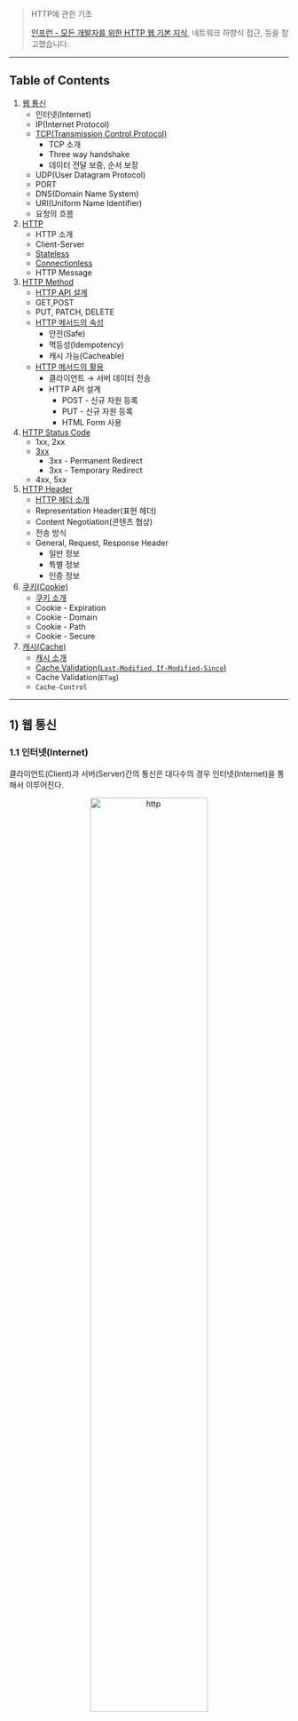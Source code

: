 > HTTP에 관한 기초
>
> [인프런 - 모든 개발자를 위한 HTTP 웹 기본 지식](https://www.inflearn.com/course/http-%EC%9B%B9-%EB%84%A4%ED%8A%B8%EC%9B%8C%ED%81%AC/dashboard), 네트워크 하향식 접근, 등을 참고했습니다.

---

## Table of Contents

1. [웹 통신](https://github.com/seungki1011/Data-Engineering/tree/main/network%20and%20http/(002)HTTP%20-%201#1-%EC%9B%B9-%ED%86%B5%EC%8B%A0)
   * 인터넷(Internet)
   * IP(Internet Protocol)
   * [TCP(Transmission Control Protocol)](https://github.com/seungki1011/Data-Engineering/tree/main/network%20and%20http/(002)HTTP%20-%201#13-tcptransmission-control-protocol)
     * TCP 소개
     * Three way handshake
     * 데이터 전달 보증, 순서 보장
   * UDP(User Datagram Protocol)
   * PORT
   * DNS(Domain Name System)
   * URI(Uniform Name Identifier)
   * 요청의 흐름
2. [HTTP](https://github.com/seungki1011/Data-Engineering/tree/main/network%20and%20http/(002)HTTP%20-%201#2-http)
   * HTTP 소개
   * Client-Server
   * [Stateless](https://github.com/seungki1011/Data-Engineering/tree/main/network%20and%20http/(002)HTTP%20-%201#23-stateless)
   * [Connectionless](https://github.com/seungki1011/Data-Engineering/tree/main/network%20and%20http/(002)HTTP%20-%201#24-connectionless)
   * HTTP Message
3. [HTTP Method](https://github.com/seungki1011/Data-Engineering/tree/main/network%20and%20http/(002)HTTP%20-%201#3-http-method)
   * [HTTP API 설계](https://github.com/seungki1011/Data-Engineering/tree/main/network%20and%20http/(002)HTTP%20-%201#31-http-api-%EC%84%A4%EA%B3%84-%EC%86%8C%EA%B0%9C)
   * GET,POST
   * PUT, PATCH, DELETE
   * [HTTP 메서드의 속성](https://github.com/seungki1011/Data-Engineering/tree/main/network%20and%20http/(002)HTTP%20-%201#34-http-%EB%A9%94%EC%84%9C%EB%93%9C%EC%9D%98-%EC%86%8D%EC%84%B1)
     * 안전(Safe)
     * 멱등성(Idempotency)
     * 캐시 가능(Cacheable)
   * [HTTP 메서드의 활용](https://github.com/seungki1011/Data-Engineering/tree/main/network%20and%20http/(002)HTTP%20-%201#35-http-%EB%A9%94%EC%84%9C%EB%93%9C%EC%9D%98-%ED%99%9C%EC%9A%A9)
     * 클라이언트 → 서버 데이터 전송
     * HTTP API 설계
       * POST - 신규 자원 등록
       * PUT - 신규 자원 등록
       * HTML Form 사용
4. [HTTP Status Code](https://github.com/seungki1011/Data-Engineering/tree/main/network%20and%20http/(002)HTTP%20-%201#4-http-status-code)
   * 1xx, 2xx
   * [3xx](https://github.com/seungki1011/Data-Engineering/tree/main/network%20and%20http/(002)HTTP%20-%201#42-3xxredirection)
     * 3xx - Permanent Redirect
     * 3xx - Temporary Redirect
   * 4xx, 5xx
5. [HTTP Header](https://github.com/seungki1011/Data-Engineering/tree/main/network%20and%20http/(002)HTTP%20-%201#5-http-header)
   * [HTTP 헤더 소개](https://github.com/seungki1011/Data-Engineering/tree/main/network%20and%20http/(002)HTTP%20-%201#51-http-%ED%97%A4%EB%8D%94-%EC%86%8C%EA%B0%9C)
   * Representation Header(표현 헤더)
   * Content Negotiation(콘텐츠 협상)
   * 전송 방식
   * General, Request, Response Header
     * 일반 정보
     * 특별 정보
     * 인증 정보
6. [쿠키(Cookie)](https://github.com/seungki1011/Data-Engineering/tree/main/network%20and%20http/(002)HTTP%20-%201#6-cookie-header)
   * [쿠키 소개](https://github.com/seungki1011/Data-Engineering/tree/main/network%20and%20http/(002)HTTP%20-%201#61-%EC%BF%A0%ED%82%A4-%EC%86%8C%EA%B0%9C)
   * Cookie - Expiration
   * Cookie - Domain
   * Cookie - Path
   * Cookie - Secure
7. [캐시(Cache)](https://github.com/seungki1011/Data-Engineering/tree/main/network%20and%20http/(002)HTTP%20-%201#7-cache-header)
   * [캐시 소개](https://github.com/seungki1011/Data-Engineering/tree/main/network%20and%20http/(002)HTTP%20-%201#71-%EC%BA%90%EC%8B%9C-%EC%86%8C%EA%B0%9C)
   * [Cache Validation(`Last-Modified`, `If-Modified-Since`)](https://github.com/seungki1011/Data-Engineering/tree/main/network%20and%20http/(002)HTTP%20-%201#72-cache-validationlast-modified-if-modified-since)
   * Cache Validation(`ETag`)
   * `Cache-Control`



---

## 1) 웹 통신

### 1.1 인터넷(Internet)

클라이언트(Client)과 서버(Server)간의 통신은 대다수의 경우 인터넷(Internet)을 통해서 이루어진다.



<p align="center">   <img src="img/internet1.png" alt="http" style="width: 65%;"> </p>

<p align='center'>네트워크 하향식 접근 - 인터넷</p>

<br>

위의 그림에서 볼 수 있듯이 인터넷은 전세계 수십억의 컴퓨터를 연결해주는 네트워크이다. 그러면 인터넷에서 컴퓨터(노드, 호스트) 끼리의 통신은 어떻게 이루어질까? 출발 노드에 종착 노드까지 어떤 송수신 제어와 원리에 의해 데이터의 전송이 이루어질 것이다. HTTP에 대해 알아보기 전에 기본적으로 인터넷에서의 통신이 이루어지는 프로토콜에 대해서 알아보자.

<br>

---

### 1.2 IP(Internet Protocol)

클라이언에 IP 주소를 ```100.100.100.1``` 그리고 서버에는 ```200.200.200.2```를 부여했다고 가정하자.

<p align="center">   <img src="img/ip1.png" alt="http" style="width: 90%;"> </p>

IP의 역할은 다음과 같다.

* 지정한 IP 주소(IP Address)에 데이터 전달
* 데이터를 전달할 때 패킷(packet)이라는 단위로 전달

<br>

그러면 이 IP 패킷은 어떻게 생긴 것일까?

<p align="center">   <img src="img/packet1.png" alt="http" style="width: 90%;"> </p>

<p align='center'>IP Packet</p>

* 패킷에는 전송 데이터 외에도 출발지 IP, 목적지 IP, 등의 정보를 포함한다
* IP 주소를 바탕으로 노드끼리 패킷을 전달해서 목적 IP에 도착하도록 한다

<br>

<p align="center">   <img src="img/packetsend.png" alt="http" style="width: 90%;"> </p>

* 데이터인 ```Hello, world!```를 서버가 받으면, 성공적으로 받았다는 응답을 다시 보낸다
* 패킷을 전송할 때 클라이언트 → 서버의 경로와 서버 → 클라이언트의 경로를 다를 수 있다

<br>

그림만으로 확인하면 문제가 없어보이지만, 이 IP 주소만을 가지고 컴퓨터 끼리 통신하는 방식에는 한계가 존재한다. 

다음은 IP 프로토콜이 가지는 한계다.

* 비연결성(Connectionless)
  * **패킷이 받을 대상이 없거나 서비스 불능 상태여도 패킷을 전송한다**
* 비신뢰성(Unreliable)
  * IP 프로토콜은 **최선형 전달(Best-Effort Delivery)을 사용**한다
  * **쉽게 말해서, 패킷이 중간에 사라지거나 패킷이 순서대로 전달되지 않을 수 있다**
* 포트(Port) 구분이 불가능하다
  * 같은 IP를 사용하는 서버에서 통신하는 애플리케이션 프로세스가 둘 이상이면 **포트로 구분해야 하지만, IP 프로토콜에서는 불가능하다**

<br>

이런 IP 프로토콜의 한계를 해결하기 위해서 TCP 프로토콜을 사용한다.

<br>

---

### 1.3 TCP(Transmission Control Protocol)

#### 1.3.1 TCP 소개

네트워크 계층을 설명할 때 많은 경우 OSI 7 계층을 설명한다. 그러나 OSI 7 계층의 경우 현실 세계에서 실제로 구현해서 사용한다기 보다는 개념적 모델(conceptual model)에 가깝다. 현실 세계의 인터넷의 경우 TCP/IP 4 계충으로 설명하는 것이 더 알맞은 경우가 많다(여기서 TCP/IP 4 계층도 개념적 모델이다). 관련 내용은 [네트워크 포스트]()에서 자세히 다룰 예정이다.

<br>

<p align="center">   <img src="img/networklayer.webp" alt="http" style="width: 90%;"> </p>

<p align='center'>네트워크 계층의 개념적 모델</p>

* Application Layer(애플리케이션 계층) : HTTP, FTP
* Transport Layer(전송 계층) : TCP, UDP
* Network Layer(인터넷 계층) : IP
* Network Access(Interface) Layer

<br>

다음 그림은 TCP/IP 프로토콜에서 패킷이 전송되는 대략적인 과정이다.

<p align="center">   <img src="img/protocollayer.png" alt="http" style="width: 90%;"> </p>

<p align='center'>TCP/IP Protocol</p>

* 이더넷 프레임은 [네트워크 포스트]()에서 다룰 예정이다
* 그냥 데이터가 어떤식으로 패킷이 담기고 전달되는지 인지하자

<br>

그러면 TCP/IP 패킷은 어떻게 생긴 것일까?

<p align="center">   <img src="img/tcpippacket.png" alt="http" style="width: 80%;"> </p>

<p align='center'>IP Packet + TCP Segment</p>

* TCP/IP 프로토콜에서는 TCP segment를 IP 패킷안에 추가한다
  * ~~데이터와 함께 TCP segment를 encapsulate한다고 표현하는 것 같다~~
* PORT와 관련된 정보. 전송 제어와 순서에 관한 정보, 검증 정보, 등이 들어가서 기존 IP 프로토콜의 한계를 해결한다

<br>

TCP(Transmission Control Protocol, 전송 제어 프로토콜)의 특징은 다음과 같다.

* 연결지향형(connection oriented) - 데이터를 보내기 전에 연결을 위해서 핸드셰이크(handshake)가 필요
  * 3 way handshake(connection establish)
  * 4 way handshake(connection terminate)
* 데이터 전달 보증
* 순서 보장
* TCP 연결은 단일 송신자와 단일 수진사 사이의 점대점(point-to-point) 연결

<br>

---

#### 1.3.2 Three way handshake

TCP Three-way handshake에 대해서 알아보자.

<p align="center">   <img src="img/threeway.png" alt="http" style="width: 90%;"> </p>

<p align='center'>TCP Three way Handshake</p>

1. 연결을 위해서 클라이언트에서 서버로 ```SYN```이라는 메세지를 보낸다
2. 서버가 ```SYN```을 받았으면, 요청 수락이라는 ```ACK``` 메세지와 함께 ```SYN```메세지를 다시 클라이언트로 보낸다
3. 마지막으로 클라이언트는 그러면 요청 수락인 ```ACK```를 서버로 보내고 연결이 성공적으로 이루어진다
   * 보통 이 과정에서 데이터도 함께 전송한다

* 여기서 알아야하는 것은 TCP 3 way handshake은 클라이언트와 서버간 논리적으로 연결되는 것이다. 

<br>

---

#### 1.3.3 데이터 전달 보증, 순서 보장

<br>

<p align="center">   <img src="img/datavalid1.png" alt="http" style="width: 100%;"> </p>

* 클라이언트가 데이터를 전송하면 서버는 데이터를 잘 받았다고 응답 해준다
* 데이터를 보내는 경우 패킷의 순서를 보장해준다
  * 서버에서 패킷의 순서가 잘못되었음을 인지하면 클라이언트는 패킷을 순서에 맞게 다시 보낸다

<br>

이런 것들이 가능한 이유는 TCP/IP 패킷에 전송 제어, 순서, 검증 정보, 등에 대한 정보가 포함되어 있기 때문이다! 이런 요소들이 TCP를 신뢰할 수 있는 프로토콜이라고 부를 수 있도록 해준다.

<br>

---

### 1.4 UDP(User Datagram Protocol)

UDP에 대해 알아보자.

UDP의 특징은 다음과 같다.

* 기능이 거의 없음
* 연결지향(connection oriented) X
* 데이터 전달 보증 X
* 순서 보장 X
* 단순하고 빠름
* IP에 PORT와 체크섬이 추가된 정도
* 애플리케이션 레벨에서 추가 작업을 해서 사용 가능
* 보통 TCP를 많이 사용하지만, 요즘 다시 HTTP3에서 사용되면서 각광 받는중 

<br>

---

### 1.5 PORT

포트에 대해서 알아보자.

클라이언트가 여러 서버들과 통신을 하는 상황이라고 가정해보자. 예를 들어, 같은 IP 내에서 게임, 화상통화, 웹 브라우징을 한다고 해보자.

<p align="center">   <img src="img/port1.png" alt="http" style="width: 90%;"> </p>

<p align='center'>PORT</p>



* 포트(PORT)를 이용해서 같은 IP내의 프로세스를 구분할 수 있다
* 패킷에 출발지 포트와 목적지 포트가 포함되어 있다
* 포트 넘버
  * 0 ~ 65535 : 할당 가능
  * 0 ~ 1023 (Well known PORT) : 잘 알려진 포트, 사용하지 않는 것이 좋다
    * FTP - 20, 21
    * TELNET - 23
    * HTTP - 80
    * HTTPS - 443


<br>

---

### 1.6 DNS(Domain Name System)

DNS에 대해 알아보자.

클라이언트와 서버가 통신을 할 때, 서버의 IP는 고정이 아니라 언제든지 바뀔수 있다. 또한 호스트 네임(도메인 명)을 사용하기 위해서 해당 호스트 네임에 매칭된 IP 주소가 필요하다. 여기서 호스트 네임(hostname)은 ```www.naver.com```, ```www.google.com``` 처럼 문자로 구성된 도메인 명을 말한다.

DNS는 쉽게 말해서 호스트 네임을 IP 주소로 변환해주는 디렉토리 서비스이다(이외에도 여러가지 일을 하지만 여기서 다루지 않겠다).

<p align="center">   <img src="img/dns1.png" alt="http" style="width: 90%;"> </p>

<p align='center'>DNS</p>

* DNS 서버에 도메인과 IP를 등록하면 그냥 호스트네임을 통해서 접속이 가능하다

<br>

---

### 1.7 URI(Uniform Resource Identifier)

URI, URL, URN에 대해 알아보자. 

<p align="center">   <img src="img/uri2.png" alt="http" style="width: 90%;"> </p>

<p align='center'>URI</p>

* URI(Uniform Resource Locater) : 통일된 방식으로 리소스를 구분하는데 필요한 정보
  * 리소스(resource) : URI로 식별할 수 있는 모든 것
* URL, URN은 URI에 포함된다
* URL(Locater) : 리소스가 있는 위치를 지정
* URN(Name) : 리소스에 이름을 부여
  * URN 이름만으로 실제 리소스를 찾는 방법은 보편화 되진 않았음

<br>

그러면 URL의 형식을 한번 살펴보자.

> ```scheme://[userinfo@]host[:port][/path][?query][#fragement]```

* 예시 : ```https://www.google.com:443/search?q=hello&hl=ko```

* protocol : ```https```
  * 프로토콜은 어떤 방식으로 자원에 접근할 것인가 하는 약속, 규칙
  * 예) http, https, ftp..
* userinfo
  * URL에 사용자 정보를 포함해서 인증
  * 거의 사용하지 않음
* hostname : ```www.google.com```
  * 도메인명 또는 IP 주소를 직접 사용가능
* port number : ```443```
  * 접속 포트
  * http는 80, https는 443으로 생략 가능
* path : ```/search```
  * 리소스가 위치한 경로, 계층적 구조
  * 예) ```/home/file1.png```, ```members/1004```
* query string : ```q=hello&hl=ko```
  * key=value 형태
  * 웹서버에 제공하는 파라미터
  * ?로 시작하고, &로 추가 가능
* fragment
  * html 내부 북마크 등에 사용한다
  * 예) 깃헙의 마크다운 목차
  * 서버에 전송하는 정보는 아님

<br>

---

### 1.8 웹에서의 요청의 흐름

웹 브라우저에서 요청을 보낼 때, 해당 요청의 흐름에 대해서 알아보자.

https://www.google.com/search?q=hello&hl=ko를 웹 브라우저에 입력해서 접속할때 일어나는 요청의 흐름을 살펴보자.

<p align="center">   <img src="img/request1.png" alt="http" style="width: 100%;"> </p>

1. HTTP 요청 메세지 생성
   * ```GET /search?q=hello&hl=ko HTTP/1.1```
   * ```Host: www.google.com```
   * 기타 내용
2. HTTP 요청 메세지를 소켓 라이브러리를 통해 전달하고 생성된 TCP/IP 패킷에 HTTP 메세지를 포함한다
3. 요청 패킷을 목적지(구글 서버)로 전달
4. 요청 패킷을 받고 해석 후, 서버(구글 서버)에서 응답 메세지를 생성하고 응답 패킷에 담는다
   * ```HTTP/1.1 200 OK```
   * ```Content-Type: text/html;charset=UTF-8```
   * ```Content-Length: 3423```
   * 기타 내용
   * 응답 내용 : HTML, 등..
5. 응답 패킷을 클라이언트 한테 전달
6. 클라이언트(웹브라우저)에서 받은 내용(이 경우에는 HTML)을 렌더링

<br>

<p align="center">   <img src="img/httpmessage1.png" alt="http" style="width: 90%;"> </p>

<p align='center'>HTTP 메세지 전송</p>

<br>

---

## 2) HTTP

### 2.1 HTTP 소개

HTTP(HyperText Transfer Protocol)에 대해 알아보자.

요즘 대부분의 통신은 HTTP를 통해서 이루어진다.

* HTML, text
* 이미지, 음성, 영상 파일
* **JSON, XML (API)**
* 거의 모든 형태의 데이터 전송 가능
* 서버간 데이터를 주고 받을 때도 많은 경우 HTTP 사용
* TCP를 직접 이용해서 연결하는 경우는 게임서버와 같은 특수한 경우

<br>

현재 대부분 HTTP/1.1을 사용한다

* HTTP/1.0 이하
* HTTP/1.1
  * 가장 많이 사용
  * 기반 프로토콜 : TCP
* HTTP/2
  * 성능 개선
  * 기반 프로토콜 : TCP
* HTTP/3
  * 성능 개선
  * 기반 프로토콜 : UDP

<br>

HTTP의 특징은 다음과 같다.

* 클라이언트-서버 구조
* Stateless protocol(무상태 프로토콜)
* 비연결성(connectionless)
* HTTP 메세지를 이용해서 통신
* 단순하고 확장 가능

<br>

---

### 2.2 Client - Server

HTTP는 기본적으로 클라이언트-서버 구조를 따른다.

* request response (요청-응답) 구조
* 클라이언트는 서버에 요청을 보내고 응답을 대기한다
* 서버는 받은 요청에 대한 결과를 만들어서 응답을 보낸다
* 비즈니스 로직은 오로지 서버만 다룬다

<br>

---

### 2.3 Stateless

HTTP는 무상태(stateless) 프로토콜을 지향한다. Stateless(무상태)와 Stateful(상태유지)에 대해서 알아보자.

Stateless라는 것은 다음과 같다.

* **서버가 클라이언트의 상태를 보존하지 않는다**
* 장점 : 서버의 확장성이 높다(scale-out)
* 단점 : 클라이언트가 추가 데이터를 전송해야 한다

<br>

Stateless와 Stateful에 대해 예시를 이용해서 알아보자.

고객이 마트에 가서 노트북을 구매하는 상황이라고 가정하자.

1. 
   * 고객 : 이 **품목 : 노트북** 얼마인가요?
   * 점원A : 100만원 입니다. (**품목: 노트북 상태유지**)
2. 
   * 고객 : **수량 : 2개**를 구매하겠습니다.
   * 점원A : 200만원 입니다. **수단 : 신용카드, 현금**중 어느 걸로 구매 하시겠어요?(**품목 : 노트북, 수량 : 2개 상태 유지**)
3. 
   * 고객 : **수단 : 신용카드**로 구매하겠습니다.
   * 점원A : 200만원 결제 완료되었습니다. (**품목 : 노트북, 수량 : 2개, 수단 : 신용카드 상태 유지**)

<br>

위의 예시에서 볼 수 있듯이 점원은 고객과의 대화에서 이전 대화의 문맥(context)을 알고 있다. 이것이 상태유자(stateful)이다.

다음은 무상태(stateless)에 대한 예시이다.

<br>

1. 
   * 고객 : 이 **품목 : 노트북** 얼마인가요?
   * 점원A : 100만원 입니다.
2. 
   * 고객 : **품목 : 노트북**을 **수량 : 2개** 구매하겠습니다.
   * 점원B : 200만원 입니다. **수단 : 신용카드, 현금**중 어느 걸로 구매 하시겠어요?
3. 
   * 고객 : **품목 : 노트북** **수량 : 2개**를 **수단 : 신용카드**로 구매하겠습니다.
   * 점원C : 200만원 결제 완료되었습니다.

<br>

무상태의 경우 이전 상황에 대한 문맥을 유지하지 않는다. 점원이 계속 바뀌는 상황이라고 볼 수 있다. 점원끼리 서로 내용을 공유하지 않는 이상 고객이 이전 점원과 했던 내용을 알수 없다. 그래서 고객은 새로운 점원을 만날때 마다 이전의 내용(context)를 전부 포함해서 구매를 진행하고 있다. 

<br>

그러면 상태유지에서 점원이 바뀌면 어떻게 될까? 점원은 당연히 이전의 대화 내용을 모르기 때문에 구매의 진행이 불가능 하다. 반면에 stateless에서는 고객이 점원이 바뀔때 마다 필요한 정보를 다 주기 때문에 구매의 진행이 가능하다.

<br>

정리하자면 다음과 같다.

* **Stateful(상태 유지)** : 중간에 다른 점원으로 바뀌면 안된다
  * 만약에 바뀐다면 해당 대화 내용(상태 정보, context)를 다음 점원에게 미리 알려줘야 한다
* **Stateless(무상태)** : 중간에 다른 점원으로 바뀌어도 OK
  * 이런 경우의 장점은 갑자기 고객이 증가해도 새로운 점원들을 대거 투입 가능하다
  * → 갑자기 클라이언트 요청이 증가해도 서버를 대거 투입 가능하다
  * 쉽게 말해서 무상태에서는 응답 서버를 쉽게 바꾸는 것이 가능하다 → 서버 증설이 쉽다

<br>

<p align="center">   <img src="img/stateless1.png" alt="http" style="width: 90%;"> </p>

<p align='center'>Stateless</p>

<br>

이렇게 좋아보이는 stateless도 한계가 존재한다.

* 무상태로 설계가 불가능한 경우도 존재한다
* 무상태(stateless)
  * 예) 로그인이 필요 없는 단순한 서비스 소개 화면
  * 무상태의 단점은 상태 유지에 비해서 데이터를 너무 많이 보내야하는 경우들이 발생한다
* 상태유지(stateful)
  * 예) 로그인
* 로그인한 사용자의 경우 로그인 했다는 상태를 서버에 유지

<br>

일반적으로 상태유지가 필요한 경우 브라우저 쿠기, 서버 세션, 등을 사용해서 상태 유지를 한다. 상태 유지는 최소한만 사용하는 것이 좋다.

<br>

---

### 2.4 Connectionless

비연결성(connectionless)에 대해서 알아보자.

만약 클라이언트와 서버가 연결을 계속 유지하는 모델이면 어떤 일이 일어날까? 클라이언트 1,2,3이 서버와 연결한 상황이라고 가정하자.

<p align="center">   <img src="img/connection1.png" alt="http" style="width: 90%;"> </p>

<p align='center'>연결 유지</p>

* 서버가 계속 연결을 유지하기 때문에 서버는 자원을 지속적으로 소모한다

<br>

그럼 클라이언트와 서버가 연결을 유지하지 않는 모델은 어떨까?

<p align="center">   <img src="img/connectionless3.png" alt="http" style="width: 87%;"> </p>

<p align='center'>Connectionless</p>

* HTTP는 기본이 연결을 유지하지 않는 모델이다
* 일반적으로 초 단위 이하의 빠른 속도로 응답
* 예) 1시간 동안 수천명이 서비스를 사용해도 실제 서버에서 동시에 처리하는 요청은 수십개 이하로 적다
  * 이유 : 사용자가 웹 브라우저에서 계속 연속해서 검색 버튼을 누리지는 않는다
* 서버 자원을 연결 유지에 비해서 효율적으로 사용할 수 있다

<br>

이런 비연결성(connectionless) 방식도 한계가 존재한다.

* TCP/IP 연결을 새로 맺어야 한다 (three way handshake에 대한 시간 추가)
* 웹 브라우저로 사이트를 요청하면 HTML 뿐만 아니라 Js, css, 추가 이미지 등 수 많은 자원이 함께 다운로드된다

<br>

이런 단점을 극복하기 위해서 지금은 HTTP **지속 연결(persistent connection)로 문제를 해결**하고 있다. 

이런 HTTP의 커넥션 관리에 대해서 조금 더 자세히 알아보자.

<br>

<p align="center">   <img src="img/persistent1.png" alt="http" style="width: 90%;"> </p>

<p align='center'>HTTP 커넥션 관리</p>

* 초기의 HTTP는 단기 커넥션(short-lived connection)을 이용했다 
  * 각각의 HTTP 요청이 직렬화(serialized)된 형태로 연결과 종료를 맺는다
    * 쉽게 말해서, 요청이 생길때 마다 TCP handshake를 이용해서 연결을 맺고 종료하는 것을 반복 했음
  * 이는 매우 비효율적이다
  * HTTP 1.0 에서 쓰던 방식
* **현재 HTTP는 지속 연결(persistent connection)을 이용한다**
  * 특정 시간 동안 연결을 유지해서 새로운 handshake를 할 필요 없이 요청과 응답이 진행된다
    * 특정 시간은 내부 메커니즘 마다 다름
  * HTTP 2,3 은 이를 더 효율적으로 개선 했음
    * HTTP pipelining, multiplexing 

<br>

---

### 2.5 HTTP Message

이전에도 봤던 HTTP 요청 메세지와 응답 메세지에 대해서 알아보자.

<p align="center">   <img src="img/msg1.png" alt="http" style="width: 100%;"> </p>

<p align='center'>요청과 응답 메세지의 구조</p>

* 요청 메세지도 body 본문을 가질 수 있음

<br>

HTTP 메세지의 공식 스펙은 다음과 같다. (rfc7230)

```
HTTP-message = start-line
							 *( header-field CRLF)
							 CRLF
							 [ message-body ]
```

<br>

HTTP 메세지의 구성 요소를 더 자세히 살펴보자.

```
GET /search?q=hello&hl=ko HTTP/1.1
Host: www.google.com

```

<br>

* **요청 시작 라인(start-line)**
  * ```start-line = request-line / status-line```
  * 요청 메세지의 경우 ```request-line```
  *  ```request-line = method 공백 request-target 공백 HTTP-version CRLF```
  * HTTP 메서드(뒤의 [HTTP Method](https://github.com/seungki1011/Data-Engineering/tree/main/network%20and%20http/(002)HTTP%20-%201#3-http-method) 섹션에서 더 자세히 알아볼 예정)
    * GET, POST, PUT, DELETE...
    * 서버가 수행해야 할 동작을 지정한다
      * GET : 리소스 조회
      * POST : 요청 내역 처리
  * 요청 대상(request-target)
    * ```절대경로[?query]```
    * ```/```로 시작하는 경로
  * HTTP Version
    * 많은 경우 HTTP 1.1

<br>

```
HTTP/1.1 200 OK
Content-Type: text/html;charset=UTF-8
Content-Length: 3423

<html>
	<body>...</body>
</html>
```

<br>

* **응답 시작 라인**
  * 응답 메세지의 경우 ```status-line```
  * ```status-line = HTTP-version 공백 status-code 공백 reason-phrase CRLF```
  * HTTP version
  * HTTP 상태코드(status-code) : 요청 성공, 실패 등의 상태를 나타냄
    * 200 : 성공
    * 400 : 클라이언트 요청 오류
    * 500 : 서버 내부 오류
  * 이유 문구(reason phrase)
    * 짧은 상태 코드 설명 글
    * 예) 200 OK → OK는 대충 성공이라는 뜻

<br>

* **HTTP 헤더**
  * ```header-field = field-name : OWS field-value OWS```
    * OWS(optional whitespace) : 띄어쓰기 허용
  * HTTP 헤더의 용도는 HTTP 전송에 필요한 모든 부가정보를 제공하기 위함
    * 예) 메세지 바디의 내용, 크기, 압축, 인증, 요청 클라이언트 정보, 캐시 관리 정보, 등...
  * 필요시 임의의 헤더 추가 가능
  * 뒤의 [HTTP Header](https://github.com/seungki1011/Data-Engineering/tree/main/network%20and%20http/(002)HTTP%20-%201#5-http-header) 섹션에서 더 자세히 다룰 예정

<br>

* **HTTP 메세지 바디**
  * 실제 전송할 데이터가 들어감
  * 예) HTML, 이미지, 영상, JSON 등.. byte로 표현할 수 있는 모든 데이터를 전송 가능

<br>

---

## 3) HTTP Method

### 3.1 HTTP API 설계 소개

HTTP API를 설계 해보면서 HTTP 메서드에 대해 알아보자.

회원 정보 관리 API를 설계한다고 해보자. 요구 사항은 다음과 같을때, 해당 요구 사항에 맞게 이름을 한번 지어보자.

* 회원 목록 조회 /read-member-list
* 회원 조회 /read-member-by-id
* 회원 등록 /create-member
* 회원 수정 /update-member
* 회원 삭제 /delete-member

<br>

위와 같이 URI를 설계하는 것은 좋은 설계일까? **URI를 설계할 때 가장 중요한것은 리소스(resource)의 식별**이다. 리소스의 의미에 대해 생각해보자.

* 리소스의 의미
  * 회원 등록, 수정, 조회하는 것이 리소스가 아니다
  * 회원이라는 개념 자체가 리소스이다

<br>

그러면 이런 리소스를 어떻게 식별하는 것이 좋을까?

* 등록, 수정, 조회하는 것을 모두 배제한다
* 회원이라는 리소스만 식별 → **회원 리소스 자체를 URI에 매핑한다**

<br>

그러면 일단 URI에 적용해보자.

* 회원 목록 조회 /members
* 회원 조회 /members/{id}
* 회원 등록 /members/{id}
* 회원 수정 /members/{id}
* 회원 삭제 /members/{id}

<br>

이때 많은 경우 난감할 것이다. 왜냐하면 회원 조회, 등록, 수정, 삭제를 구분할 수 없기 때문이다. 여기서 HTTP 메서드가 중요한 역할을 한다.

* **URI로 리소스만 식별한다**
* 리소스와 해당 리소스를 사용하는 행위를 분리 해야한다
  * 리소스 : 회원(members)
  * 행위 : 조회, 등록, 수정, 삭제
* **이 행위를 HTTP 메서드를 이용해서 구분하는 것이다!**

<br>

> 리소스라고 사용은 했지만, 최근에는 Representation이라는 표현을 사용한다.
>
> REST API → Representational State Transfer API

<br>

---

### 3.2 GET, POST

* ```GET``` : 리소를 조회
* ```POST``` : 요청 데이터 처리, 주로 등록에 사용

```PUT```, ```PATCH```. ```DELETE```은 뒤에서 더 자세히 알아볼 예정. 

<br>

#### 3.2.1 GET

* 리소스 조회
* 서버에 전달하고 싶은 데이터는 쿼리(query string)를 통해서 전달
* 메세지 바디를 이용해서 데이터를 전달할 수 있지만, 권장하지 않는다 (쉽게 말해서 GET 요청은 페이로드를 담지 말아라)

<br>

<p align="center">   <img src="img/get1.png" alt="http" style="width: 90%;"> </p>

<p align='center'>GET 요청</p>

<br>

---

#### 3.2.2 POST

* 요청 데이터 처리
* 메세지 바디를 통해 서버로 요청 데이터 전달
* 서버는 요청 데이터를 처리
  * 메세지 바디를 통해 들어온 데이터를 처리하는 모든 기능을 수행한다
* 주로 전달된 데이터로 신규 리소스 등록, 프로세스 처리에 사용한다
  * 예) 회원 가입에 필요한 데이터 전달 → 서버는 받은 데이터로 회원 가입을 처리(수행)
* 신규 리소스의 식별자는 서버가 생성한다
  * 예) ```/members``` → ```/members/100``` : 100이라는 식별자는 서버에서 부여한다
  

<br>

<p align="center">   <img src="img/post2.png" alt="http" style="width: 90%;"> </p>

<p align='center'>POST 요청</p>

<br>

```POST```의 요청 데이터를 처리한다는 것은 정확히 어떤 뜻일까?

* POST specification(스펙) 

  * > The ```POST``` method requests that the [target resource](https://www.rfc-editor.org/rfc/rfc9110#target.resource) process the representation enclosed in the request according to the resource's own specific semantics. (rfc9110)

  * ```POST``` 메서드는 대상 리소스(representation)가 리소스 고유한 의미 체계에 따라 요청에 포함 된 표현을 처리하도록 요청한다 

<br>

예를 들자면 다음과 같은 기능에 사용한다.

* Providing a block of data, such as the fields entered into an HTML form, to a data-handling process;
  * HTML 폼에 입력 된 필드와 같은 데이터 블록을 데이터 처리 프로세스에 제공
  * 예) HTML form에 입력한 정보로 회원 가입, 주문 등에 사용
* Posting a message to a bulletin board, newsgroup, mailing list, blog, or similar group of articles;
  * 게시판, 뉴스, 메일링 리스트, 블로그 또는 유사한 뉴스 그룹에 메세지 게시
  * 예) 게시판 글쓰기, 댓글 달기
* Creating a new resource that has yet to be identified by the origin server;
  * 서버가 아직 식별하지 않은 새 리소스 생성
  * 예) 신규 주문 생성
* Appending data to a resource's existing representation(s).
  * 기존 자원에 데이터 추가
  * 예) 한 문서 끝에 내용 추가하기

<br>

결론적으로 리소스 URI에 POST 요청이 오면 요청 데이터를 어떻게 처리할지 리소스 마다 정해야 한다.

POST를 사용하는 경우를 정리해보면 다음과 같다.

* 새 리소스 등록(생성)
* 요청 데이터를 처리
  * 단순히 데이터를 생성, 변경하는 것을 넘어서 **특정 프로세스를 처리해야 하는 경우**
    * 예) 주문 : 결제완료 → 배달시작 → 배달완료 처럼 단순히 값 변경을 넘어 프로세스의 상태가 변경되는 경우
  * POST의 결과로 새 리소스가 생성되지 않을 수도 있음
    * 어쩔 수 없이 리소스만으로 설계가 안되기 때문에 행위를 포함해서 URI를 설계하는 경우도 있다
    * 예) ```POST /orders/{orderId}/start-delivery``` **(컨트롤 URI)**
* 다른 메서드로 처리하기 애매한 경우
  * 예) JSON으로 조회 데이터를 넘겨야 하는데 GET 메서드를 사용하기 어려운 경우
  * 웬만해서 애매하면 POST 사용하면 됨

<br>

---

### 3.3 PUT, PATCH, DELETE

* ```PUT``` : 리소스를 대체, 해당 리소스가 없다면 생성
* ```PATCH``` : 리소소를 부분 변경
* ```DELETE``` : 리소스 삭제

이외에도 ```HEAD```, ```OPTIONS```, ```CONNECT```, ```TRACE``` 등의 HTTP 메서드도 존재한다.

<br>

조금 더 자세히 알아보자.

1. ```PUT```
   * 리소스를 대체
     * 리소스가 존재하면 완전히 대체
       * 기존의 것을 완전히 지우고 생성
     * 리소스가 없으면 생성
     * 덮어버린다고 생각하면 쉬움
     * 예) ```PUT /members/100``` 으로 요청을 넣는 경우 존재하면 완전히 대체하고, 없다면 새로 생성한다
   * **클라이언트가 리소스를 식별한다**
     * 클라이언트가 리소스 위치를 알고 URI 지정한다
     * ```POST```에서는 리소스 위치를 몰라도 됨
2. ```PATCH```
   * 리소스 부분 변경
   * ```PUT```과는 다르게 리소스의 필드를 부분적으로 변경할 수 있다
   * ```PATCH```를 지원하지 않는 서버의 경우 그냥 ```POST```를 사용하면 됨
3. ```DELETE```
   * 리소스 제거

<br>

---

### 3.4 HTTP 메서드의 속성

HTTP 메서드의 속성에 대해서 알아보자.

<p align="center">   <img src="img/attribute1.png" alt="http" style="width: 90%;"> </p>

<p align='center'>https://ko.wikipedia.org/wiki/HTTP</p>

<br>

---

#### 3.4.1 안전(Safe)

* HTTP 메서드가 서버의 상태를 변경하지 않으면 그 메서드는 안전하다
* 쉽게 말해서, 호출해도 리소스를 변경하지 않으면 안전하다
  * ```GET```은 안전함
  * ```POST```, ```PUT```, ```PATCH```, ```DELETE``` 같은 메서드는 안전하지 않음
* 안전하다는 것은 멱등성(Idempotency)을 보장하지만, 그 반대는 아니다

<br>

---

#### 3.4.2 멱등성(Idempotency)

* 동일한 요청을 한 번 보내는 것과 여러 번 연속으로 보내는 것이 같은 효과를 지니고, 서버의 상태도 동일하게 남을 때, 해당 HTTP 메서드는 멱등(Idempotent)하다
* **쉽게 말해서 한 번 호출하든, 100번 호출하든 결과가 똑같아야 멱등하다**고 할 수 있다
* 멱등 메서드는 통계기록을 제외하면 어떠한 부수효과(side-effect)를 가져선 안된다
* **멱등은 외부 요인으로 인해 중간에 리소스가 변경되는 것 까지 고려하지는 않는다**
  * 예) 잔액을 조회했을 때 10000원 조회 → 다른 사람이 10000원 이체 → 다시 조회하면 20000원
* 멱등 메서드
  * ```GET``` : 한 번 조회하든, 100번 조회하든 같은 결과가 조회된다
  * ```PUT``` : 결과를 대체한다. 같은 요청을 여러번 해도 최종 결과는 똑같다
  * ```DELETE``` : 결과를 삭제한다. 같은 요청을 여러 번 해도 삭제된다는 결과는 똑같다
* 멱등하지 않은 메서드
  * ```POST``` : 두 번 호출하면 같은 결제가 중복해서 발생할 수 있다.

<br>

---

#### 3.4.3 캐시 가능(Cacheable)

* 한 응답은 캐시할 수 있는 HTTP 응답으로, 나중에 검색하고 사용하기 위해 저장하여 새 요청을 서버에 저장한다
  * 모든 HTTP 응답을 캐시할 수 있는 것은 아니다
* **쉽게 말해서 응답 결과 리소를 캐시해서 사용해도 되는지에 대한 여부이다**
  * 예) 이미지를 요청 → 다시 요청하는 것은 비효율적이기 때문에 브라우저에서 이미지 저장(캐시)해서 사용
* ```GET```, ```HEAD```, ```POST```, ```PATCH``` 캐시 가능
* **실제로는** ```GET```, ```HEAD``` **정도만 캐시로 사용한다**
  * 캐시를 사용하기 위해서 
  * ```POST```, ```PATCH```는 본문 내용까지 캐시 키로 고려해야한다 → 구현이 쉽지 않다다
* 캐시에 대한 것은 뒤의 HTTP 헤더의 [캐시 섹션](https://github.com/seungki1011/Data-Engineering/tree/main/network%20and%20http/(002)HTTP%20-%201#7-cache-header)에서 더 자세히 다룰 예정

<br>

---

### 3.5 HTTP 메서드의 활용

HTTP 메서드는 어떤식으로 활용되는지, 다음의 경우에 대해서 알아보자.

* 클라이언트에서 서버로 데이터 전송
* HTTP API 설계

<br>

---

#### 3.5.1 클라이언트 → 서버 데이터 전송

데이터 전달 방식을 크게 2가지로 나눌 수 있다.

* 쿼리를 통한 데이터 전송
  * ```GET```
  * 주로 정렬 필터(검색어)
* 메세지 바디를 통한 데이터 전송
  * ```POST```, ```PUT```, ```PATCH```
  * 리소스 등록, 리소스 변경
    * 예) 회원 가입, 상품 주문

<br>

그러면 클라이언트에서 서버로 데이터 전송을 하는 몇가지 상황에 대해서 알아보자.

1. **정적 데이터 조회**
   * 이미지, 정적 텍스트(문서) 같은 데이터를 조회하는 경우
   * 쿼리 파라미터 미사용
   * ```GET /static/star.jpg HTTP1.1```
   * 단순히 URI 경로만으로 조회가 가능하다

<br>

2. **동적 데이터 조회**
   * 검색, 게시판 목록에서 정렬 필터
   * ```GET /search?q=hello&hl=ko HTTP1.1```
   * 쿼리 파라미터 사용(쿼리를 통해 데이터를 전달)

<br>

3. **HTML Form을 통한 데이터 전송**
   * 회원 가입, 상품 주문, 데이터 변경
   * 폼에 데이터를 입력해서 전송하면```Content-Type: application/x-www-form-urlencoded```으로 보낸다
   * 데이터를 쿼리 스트링과 유사하게 서버에 전송함
   * 전송 데이터를 url encoding 처리
   * ```GET```을 이용할 수는 있지만, ```GET```을 사용하면 쿼리로 바꿔서 보냄
   * 주의 : ```GET```은 조회할 때만 사용하자!
   * 파일 전송할 때 ```Content-Type: multipart/form-data``` 사용
     * 파일 업로드와 같은 바이너리 데이터 전송시 사용한다
     * 다른 종류의 여러 파일과 폼의 내용을 함께 전송 가능하다
   * HTML Form 전송은 ```GET```, ```POST```만 지원한다

<br>

4. **HTTP API를 통한 데이터 전송**
   * 회원 가입, 상품 주문, 데이터 변경
   * server-to-server, 앱 클라이언트, 웹 클라이언트(AJAX)
   * 만약 JSON으로 데이터를 넘기고 싶으면
     * ```Content-Type: application/json```으로 넘기면 됨
     * JSON 데이터 전송
   * 서버-to-서버 (백엔드 시스템 통신)
   * 앱 클라이언트 (아이폰, 안드로이드)
   * 웹 클라이언트
     * HTML에서 폼 전송 대신 자바 스크립트를 통한 통신에 사용 (AJAX)
     * 예) React와 같은 웹 클라이언트와 API 통신
     * ```POST```, ```PUT```, ```PATCH``` : 메세지 바디를 통해 데이터 전송
     * ```GET``` : 조회, 쿼리로 데이터 전달
     * ```Content-Type: application/json``` 을 사실상 표준(Defacto)으로 사용

<br>

---

#### 3.5.2 HTTP API 설계

HTTP API 설계 예시를 통해 HTTP 메서드 활용을 알아보자.

이전의 [HTTP API 설계 소개](https://github.com/seungki1011/Data-Engineering/tree/main/network%20and%20http/(002)HTTP%20-%201#31-http-api-%EC%84%A4%EA%B3%84-%EC%86%8C%EA%B0%9C)에서 사용한 예시를 그대로 사용해보자. 회원 관리 시스템의 API를 설계하는 것이다.

* 회원 목록 조회 /members → ```GET```
* 회원 조회 /members/{id} → ```GET```
* 회원 등록 /members/{id} → ```POST```
* 회원 수정 /members/{id} → ```PATCH, PUT, POST``` 
  * 어떤 메서드를 사용할 것인지 고민해야 한다
  * 회원 수정의 경우 ```PATCH```를 사용하는 것이 베스트
  * 애매하면 ```POST```
* 회원 삭제 /members/{id} → ```DELETE```

<br>

리소스를 식별하고 행위는 HTTP 메서드를 통해서 구분한다!

<br>

---

##### 3.5.2.1 POST - 신규 자원 등록

```POST```를 이용한 신규 자원 등록의 특징은 다음과 같다.

* 클라이언트는 등록될 리소스의 URI를 모른다

  * 회원 등록 ```/members``` 에서 ```POST``` 메서드 사용
  * ```POST /members``` (클라이언트에서 어떤 식별자를 부여하는 것이 아님)

* 서버가 새로 등록된 리소스 URI를 생성해준다

  * ```
    HTTP/1.1 201 Created 
    Location: /members/100
    ```

  * 서버에서 식별자 ```100```을 부여

* Collection

  * 서버가 관리하는 리소스 디렉토리
  * 서버가 리소스의 URI를 생성하고 관리한다
  * 예) ```/members```가 컬렉션에 해당

<br>

---

##### 3.5.2.2 PUT - 신규 자원 등록

```PUT``` 기반의 등록을 살펴보자. 여기서는 파일 관리 시스템의 API를 설계한다고 가정해보자.

* 파일 목록 /files → ```GET```
* 파일 조회 /files/{filename} → ```GET```
* 파일 등록 /files/{filename} → ```PUT```
* 파일 삭제 /files/{filename} → ```DELETE```
* 파일 대량 등록 /files → ```POST```

<br>

이 경우에는 파일을 등록할 때 ```PUT```을 사용한다. ```PUT```의 특징은 기존 리소스를 완전히 대체한다는 것이다. 파일 업로드의 경우 기존 파일을 지우고 다시 업로드하기 때문에 ```PUT```이 알맞다.

```PUT```를 이용한 신규 자원 등록의 특징은 다음과 같다.

* 클라이언트가 리소스 URI를 알고 있어야 한다.
  * 파일 등록 /files/{filename} → ```PUT```
  * ```PUT /files/star.jpg```
* 클라이언트가 직접 리소스의 URI를 지정한다
* Store
  * 클라이언트가 관리하는 리소스 저장소
  * 클라이언트가 리소스의 URI를 알고 관리
  * 예) ```/files```가 스토어 해당

<br>

> 대부분의 경우에는 ```POST``` 기반을 사용한다.

<br>

---

##### 3.5.2.3 HTML Form 사용

* ```GET, POST```만 지원
  * 제약이 있음
* AJAX 같은 기술을 사용해서 해결은 가능
* 현재의 예시에서는 순수히 HTML Form만 사용하는 경우를 다룬다

<br>

그러면 회원 등록에서 HTML 폼을 사용하는 경우의 API 설계를 한다고 가정해보자.

* 회원 목록 /members → ```GET```
* 회원 조회 /members/{id} → ```GET```
* 회원 등록 폼 /members/new → ```GET``` (폼을 가져오는 경우)
* 회원 등록 /members/new → ```POST``` (실제로 등록하는 경우)
* 회원 수정 폼 /members/{id}/edit → ```GET```
* 회원 수정 /members/{id}/edit → ```POST```
* 회원 삭제 /members/{id}/delete → ```POST```

<br>

위의 예시에서 볼 수 있듯이 HTML Form은 ```GET, POST```만 사용 가능하기 때문에 제약이 있다. 이런 제약을 해결하기 위해서 **컨트롤 URI를 사용**한다. 

*  **컨트롤 URI**(Control URI)
  * ```POST```의 ```/new, /edit, /delete```
  * 동사로 된 리소스 경로를 사용하는 것
  * HTTP 메서드로 해결하기 어렵거나 애매한 경우에 사용한다(HTTP API 포함)

<br>

> 참고하면 좋은 URI 설계 개념 : [https://restfulapi.net/resource-naming/](https://restfulapi.net/resource-naming/)

---

## 4) HTTP Status Code

HTTP 상태 코드에 대해서 알아보자.

<br>

---

### 4.1 1xx, 2xx(Successful)

* **1xx(Informational)**
  * 요청이 수신되어 처리중
  * 거의 사용 안함

<br>

* **2xx(Successful)**

  * **요청을 정상 처리**

  * 200 OK 
    * 요청 성공 

  * 201 Created 
    * 요청 성공해서 새로운 리소스가 생성됨
    * 응답 메세지의 Location 필드에 생성된 리소스의 URI

  * 202 Accepted
    * 요청이 접수되었으나 처리가 완료되지 않음

  * 204 No Content
    * 요청을 성공적으로 수행했지만, 응답 페이로드 본문에 보낼 데이터가 없음
    * 예) 웹 문서 편집기의 save 버튼, save 버튼의 결과로 아무 내용이 없어도 된다

<br>

---

### 4.2 3xx(Redirection)

* **3xx(Redirection)**

  * 요청을 완료하기 위해 에이전트의 추가 행동(조치)이 필요하다

  * 웹 브라우저는 3xx 응답 결과에 ```Location```헤더가 있으면, ```Location```에 주어진 URL로 이동한다(Redirect) 

  * 300 Multiple Choices
    * 거의 사용하지 않음
  * **304 Not Modified**
    * **요청된 리소스를 재전송할 필요가 없음을 나타낸다. 캐시된 자원으로의 암묵적인 리다이렉션**
      * 쉽게 말해서 클라이언트에게 리소스가 수정되지 않았음을 알려준다
      * 클라이언트는 로컬 PC에 저장된 캐시를 재사용 (캐시로 리다이렉트)
    * 응답에 메세지 바디를 포함하면 안된다 (로컬 캐시를 사용해야함)
    * 조건부 ```GET, HEAD``` 요청시 사용

<br>

---

#### 4.2.1 **3xx - Permanent Redirection(영구 리다이렉션)**

* **리다이렉션 상태 응답 코드는 요청한 리소스가 [`Location`](https://developer.mozilla.org/en-US/docs/Web/HTTP/Headers/Location) 헤더에 주어진 URI로 완전히 옮겨졌다는 것을 나타낸다**
  * 쉽게 말해서 리소스의 URI가 영구적으로 이동
* 예) ```/event``` → ```/new-event```
* 원래의 URL을 사용하지 않는다
* 검색 엔진에서도 변경을 인지
* **301 Moved Permanently**
  * 브라우저는 ```Location```에서 주어진 URI로 리다이렉트한다
  * 리다이렉트시 요청 메서드가 ```GET```으로 변한고, 본문이 제거될 수 있음
* **308 Permanent Redirect**
  * 301과 기능은 같지만, 리다이렉트시 요청 메서드와 본문을 유지한다
  * 웬만하면 이렇게 사용하지 않음, 그냥 요청을```GET```으로 돌리는 경우가 대부분
* 영구 리다이렉션 보다는 일시적 리다이렉션을 더 많이 사용

<br>

---

#### 4.2.2 **3xx - Temporary Redirection(일시적 리다이렉션)**

* **요청한 리소스가 `Location` 헤더에 주어진 URI로 임시로 옮겨졌다는 것을 나타낸다**
  * 쉽게 말해서 리소스의 URI가 일시적으로 변경됨
* 검색 엔진은 리소스에 대한 링크를 업데이트하지 않는다
  * 쉽게 말해서 검색 엔진 등에서 URL을 변경하면 안됨 
* **302 Found**
  * 요청한 리소스가 `Location` 헤더에 주어진 URI로 임시로 옮겨짐
  * 리다이렉트시 요청 메서드가 ```GET```으로 변하고, 본문이 제거될 수 있다
  * 보통 302를 많이 사용
* **303 See Other**
  * 302와 기능은 같음
  * 리디렉션이 요청한 리소스 자체에 연결되지 않고 다른 페이지에 연결됨을 나타낸다
  * 리다이렉트시 요청 메서드가 ```GET```으로 변경된다
* **307 Temporary Redirect**
  * 302와 기능은 같음
  * 리다이렉트시 요청 메서드와 본문을 유지한다(요청 메서드를 변경하면 안된다)
* **일시적 리다이렉트를 사용하는 상황**
  * POST/REDIRECT/GET (PRG)
  * 문제 : ```POST```로 주문후에 웹 브라우저 새로고침하는 경우 → 새로고침은 다시 요청 → 중복 주문이 발생할 수 있다
  * 해결 : ```POST``` 주문후에 주문 결과를 ```GET``` 메서드로 리다이렉트 하도록 한다 → 새로고침을 해도 결과 화면을 ```GET```으로 조회

<br>

---

### 4.3 4xx (Client Error), 5xx (Server Error)

* **4xx (Client Error)**
  * 클라이언트 오류, 잘못된 문법, 등으로 서버가 요청을 수행할 수 없음
  * **오류의 원인은 클라이언트에 있음!**
  * 쉽게 말해서 클라이언트가 이미 잘못된 요청, 데이터를 보내고 있기 때문에, 백날 재시도 해봤자 똑같이 실패함
  * **400 Bad Request**
    * 클라이언트가 잘못된 요청을 해서 서버가 요청을 처리할 수 없음
    * 요청 구문, 메세지 등의 오류
    * **클라이언트는 요청 내용을 재검토하고 보내야한다**
    * 예) 요청 파라미터 잘못, 잘못된 API 스펙
  * **401 Unauthorized**
    * 인증(Authentication)이 없음
    * 응답에 ```WWW-Authenticate```헤더와 함께 인증 방법을 설명
      * Authentication : 본인이 누구인지 확인 (로그인)
      * Authorization : 권한 부여 (ADMIN 권한 처럼 특정 리소스에 접근할 수 있는 권한, 인증이 있어야 인가 가능)
  * **403 Forbidden**
    * 인증 자격은 있지만 접근 권한이 불충분한 경우
    * 예) 사용자 권한으로 로그인 → 어드민 등급 리소스에 접근
  * **404 Not Found**
    * 요청 리소를 찾을 수 없음
    * 권한이 부족한 클라이언트에게 해당 리소스를 숨기고 싶을때 사용하기도 함

<br>

* **5xx (Server Error)**
  * 서버 오류, 서버가 정상 요청을 처리하지 못한다
  * 서버에 문제가 있는 것이기 때문에 재시도하면 성공할 수 도 있음 (서버가 복구되거나 하는 경우)
  * **500 Internal Server Error**
    * 서버내부 문제
    * 서버에 문제가 생겼는데 애매하면 그냥 500 오류 사용
  * **503 Service Unavailable**
    * 서버가 일시적인 과부하 또는 예정된 작업으로 잠시 요청을 처리할 수 없음
    * ```Retry-After``` 헤더 필드에 얼마뒤에 복구되는지 보낼 수 있음
    * 많이 사용 안함
  * 웬만히면 서버 에러를 만들지 말자! → 500대 에러로 모니터링 툴들이 트리거 될 수 있음

<br>

---

## 5) HTTP Header

HTTP 헤더에 대해서 알아보자.

### 5.1 HTTP 헤더 소개

이전에 봤던 HTTP 메세지에서 헤더 부분을 살펴보자.

<p align="center">   <img src="img/msg1.png" alt="http" style="width: 100%;"> </p>

* HTTP 헤더는 HTTP 전송에 필요한 모든 부가정보를 담고 있다
  * 예) 메세지 바디의 내용, 크기, 압축, 인증, 요청 클라이언트 정보, 캐시 관리 정보, 등
* 표준 헤더가 굉장히 많음
* 필요시 임의의 헤더도 추가 가능하다

<br>

<p align="center">   <img src="img/header3.png" alt="http" style="width: 80%;"> </p>

<p align='center'>요청, 응답 메세지</p>

<br>

과거(rfc2616)의 헤더 분류와 오늘날(rfc723x)의 헤더 분류의 변화를 알아보자.

* 엔티티(entity) → 표현(representation)으로 변화
* 메세지 본문 = 페이로드(payload)
* 메세지 본문을 통해 표현(representation) 데이터를 전달
* 표현은 요청이나 응답에서 전달할 실제 데이터
* General header : 메세지 전체에 적용되는 정보
  * 예) Connection
* Request header : 요청 정보
  * 예) User-Agent
* Response header : 응답 정보
  * 예) Server
* Representation header :  표현 데이터를 해석할 수 있는 정보를 제공한다
  * 데이터 유형, 데이터 길이, 압축 정보 등

<br>

---

### 5.2 Representation Header

표현 헤더에 대해 알아보자.

* ```Content-Type``` : 표현 데이터의 형식
  * 예) text/html, application/json
* ```Content-Encoding``` : 표현 데이터의 압축 방식
  * 표현 데이터를 압축하기 위해서 사용
  * 데이터를 전달하는 곳에서 압축 후 인코딩 헤더 추가
  * 데이터를 읽는 쪽에서 인코딩 헤더를 바탕으로 압축 해제
  * 예) gzip
* ```Content-Language``` : 표현 데이터의 언어
* ```Content-Length``` : 표현 데이터의 길이 (실제로는 페이로드 헤더에 가깝다)
  * Transfer-Encoding(전송 인코딩)을 사용하는 경우 ```Content-Length``` 사용 안함
* 표현 헤더는 요청, 응답 둘다에서 사용된다

<br>

---

### 5-3. Content Negotiation

콘텐츠 협상(Content negotiation)이란 동일한 URI에서 리소스의 서로 다른 버전을 제공하기 위해 사용하는 메커니즘으로, 사용자 에이전트가 사용자에게 제일 잘 맞는 것이 무엇인지(예를 들어, 문서의 언어, 이미지 포맷 혹은 컨텐츠 인코딩에 있어 어떤 것이 적절한지)를 명시할 수 있다.

쉽게 말해서 클라이언트가 선호하는 표현을 서버에게 요청하는 것이다.

* ```Accept``` : 클라이언트가 선호하는 미디어 타입 전달
* ```Accept-Charset``` : 클라이언트가 선호하는 문자 인코딩
* ```Accept-Encoding``` : 클라이언트가 선호하는 압축 인코딩
* ```Accept-Language``` : 클라이언트가 선호하는 언어
* 협상 헤더는 요청시에만 사용된다

<br>

협상에서의 우선순위에 대해서 알아보자.

* Quality Values(q) 값 사용
* 범위 : 0 ~ 1
  * 클수록 높은 우선순위를 가진다
* 생략시 1
* 예) ```Accept-Language: ko-KR, ko;q=0.9,en-US;q=0.8,en;q=0.7```
  * 우선 순위는 다음과 같다(높을 수록 먼저)
  * ```ko-KR``` : q 생략이기 때문에 q=1
  * ```ko;q=0.9```
  * ```en-US;q=0.8```
  * ```en;q=0.7```
* 항상 구체적인 것이 우선된다
  * 예) 보통 와일드 카드(*)를 사용하는 것이 제일 낮은 우선순위

<br>

---

### 5.4 HTTP 전송 방식

전송방식에 대해서 알아보자.

전송방식은 다음과 같이 나눌 수 있다.

* 단순 전송
  * ```Content-Length```를 정확히 알고 있을 때, 해당 길이를 요청하고 한번에 받음
* 압축 전송
  * ```Content-Encoding```을 통해서 압축 방식을 명시하고 압축해서 받음
* 분할 전송
  * ```Transfer-Encoding```을 명시한다
  * ```Transfer-Encoding: chunked```데이터를 덩어리로 쪼개서 보냄
  * ```Content-Length```를 명시하면 안된다
* 범위 전송
  * ```Range```를 통해서 요청하고 싶은 범위를 지정
  * 응답에서 ```Content-Range``` 에 범위와 끝 길이를 알려주고 보냄

<br>

---

### 5.5 General, Request, Response Header

#### 5.5.1 일반 정보

이중에서 일반 정보를 포함하는 헤더들에 대해서 알아보자.

* ```From``` 
  * User-Agent의 이메일 정보
  * 잘 사용 안함
  * 검색 엔진에서 주로 사용
  * 요청에서 사용
* **`Referer`**
  * **현재 요청된 페이지의 이전 웹 페이지의 주소**
  * A → B로 이동하는 경우 B를 요청할 때 ```Referer: A```를 포함해서 요청
  * `Referer`를 사용해서 **유입 경로를 분석**할 수 있다
  * 요청에서 사용
* `User-Agent` 
  * 유저 에이전트 애플리케이션 정보(웹 브라우저 정보 등)
  * 예) `User-Agent: Mozilla/5.0 (Macintosh; Intel Mac OS X 10_15_7) AppleWebKit/537.36 Chrome/86.0.4240.183 Safari/537.36`
  * 통계 정보로 사용
  * 어떤 종류의 브라우저에서 장애가 발생했는지 파악이 가능
  * 요청에서 사용
* `Server` 
  * 요청을 처리하는 ORIGIN 서버의 소프트웨어 정보
    * 오리진 서버 : 중간에 거치는 프록시 서버들이 아니라, 실제로 요청을 처리해주는 서버
  * 예) `Server: Apache/2.2.22 (Debian)`
  * 응답에서 사용
* `Date`
  * 메세지가 생성된 날짜
  * 응답에서 사용

<br>

---

#### 5.5.2 특별 정보

특별한 정보를 포함하는 헤더들에 대해서 알아보자.

* `Host`
  * 요청한 호스트(도메인) 정보
  * **필수**
  * 하나의 서버(하나의 IP 주소)가 여러 도메인을 처리해야 할 때가 있음
    * 만약 호스트 정보가 없다면 어느 도메인에 들어가야 할지 구분을 못함
  * 요청에서 사용
* `Location`
  * 페이지 리다이렉션에 사용
  * 201 Created의 경우 `Location` 값은 요청에 의해 생성된 리소스 URI
  * 3xx Redirection의 경우 자동 리다이렉션을 위한 대상 리소스 URI
* `Allow`
  * 허용 가능한 HTTP 메서드
  * 405(Method Not Allowed)에서 응답에 포함해야 한다
  * 예) `Allow: GET, HEAD, PUT`
  * 구현되어 있는 경우는 많지는 않음
* `Retry-After`
  * 503 (Service Unavailable)에서 서비스가 언제까지 불능인지 알려줄 수 있다

<br>

---

#### 5.5.3 인증 정보

인증에 관한 헤더를 알아보자.

* `Authorization`
  * 클라이언트의 인증 정보를 서버에 전달
  * 인증에 관한 메커니즘은 종류가 굉장히 많음
* `WWW-Authenticate`
  * 리소스 접근시 필요한 인증 방법 정의
  * 401 Unauthorized 응답과 함께 사용

<br>

---

## 6) Cookie Header

### 6.1 쿠키 소개

쿠키 헤더에 대해서 알아보자.

HTTP 쿠키(웹 쿠키, 브라우저 쿠키)는 서버가 사용자의 웹 브라우저에 전송하는 작은 데이터 조각이다. 브라우저는 그 데이터 조각들을 저장해 놓았다가, 동일한 서버에 재요청 시 저장된 데이터를 함께 전송한다. **쿠키는 두 요청이 동일한 브라우저에서 들어왔는지 아닌지를 판단할 때 주로 사용**한다. 이를 이용하면 **사용자의 로그인 상태를 유지**할 수 있다. 상태가 없는(stateless) HTTP 프로토콜에서 상태 정보를 기억시켜주기 때문이다.

<br>

우리가 이전에 다루었던 stateless를 다시 복습해보자.

* HTTP는 무상태(stateless) 프로토콜
* 클라이언트와 서버가 요청과 응답을 주고 받으면 연결이 끊어진다
* 서버는 이전 요청을 기억하지 못한다
* 클라이언트와 서버는 서로 상태를 유지하지 않는다

 <br>

* ```Set-Cookie``` : 서버에서 클라이언트로 쿠키를 전달한다(응답)
* `Cookie` : 클라이언트가 서버에서 받은 쿠키를 쿠키 저장소에 저장하고, HTTP 요청시 서버로 전달한다

<br>

쿠키는 쉽게 말해서 상태 유지를 위해 사용하는 데이터 조각이다. 서버는 쿠키를 클라이언트한테 응답으로 전송하고, 브라우저는 쿠키를 쿠키 저장소에 저장 해놓는다. 이후 상태 유지를 위해 쿠키 저장소의 쿠키를 사용할 수 있다.

<br>

<p align="center">   <img src="img/cookie2.png" alt="http" style="width: 100%;"> </p>

<p align='center'>쿠키</p>

* 유저=KSK로 로그인하는 상황이다
  1. ```user=KSK```로 로그인 (```POST``` 요청)
  2. 서버는 ```Set-Cookie```를 통해서 ```user=KSK```이라는 정보를 쿠키에 포함 그리고 응답과 함께 전송
  3. 웹 브라우저의 쿠키 저장소에 받은 쿠키를 저장
  4. 웹 브라우저에서 서버에 요청을 보낼때 마다 쿠키를 찾아서 ```Cookie: user=KSK```를 사용해서 요청을 보낸다
     * 서버는 유저가 KSK임을 알 수 있게 된다
* 여기서 쿠키에 ```user=KSK```를 담았지만, 이건 위험한 방법임 → 세션키 등을 이용함 (뒤에서 자세히 알아보자)
* 쿠키가 있으면 모든 요청에 쿠키 정보를 자동으로 포함해서 보낸다 → 보안 문제 등을 방지하기 위해서 쿠키를 제약하는 방법들이 존재한다

<br>

쿠키에 대해서 다시한번 정리하고, 쿠키에 적용할 수 있는 제약에 대해 알아보자.

* 예) `set-cookie: sessionId=abcde1234; expires=Sat, 26-Dec-2024 00:00:00 GMT; path=/; domain=.google.com; Secure`
* 쿠키의 사용처
  * 사용자 로그인 세션 관리
  * 광고 정보 트래킹
* 쿠키의 정보는 항상 서버에 전송된다
  * 네트워크 트래픽 추가 유발한다는 단점이 있다
  * 최소한의 정보만 사용하는 것을 권장한다(세션 id, 인증 토큰)
  * 만약 요청할 때 마다 서버에 전송하지 않고 쿠키와 비슷하게 사용하고 싶으면?
    * 웹 스토리지 (localStorage, sessionStorage 참고)
* 쿠키에는 보안에 민감한 데이터를 절대 저장하면 안된다!
  * 예) 주민번호, 신용카드 정보

<br>

---

### 6.2 Cookie - Expiration

쿠키의 생명주기에 대해서 알아보자. (```expires```, ```max-age```)

* ```Set-Cookie: expires=Sat, 26-Dec-@024 04;39;21 GMT``` 
  * 만료일이 되면 쿠키를 삭제한다
* ```Set-Cookie: max-age=3600``` 
  * 쿠키 수명 3600초
  * 0이나 음수를 지정하면 쿠키 삭제
* 세션 쿠키 : 만료 날짜를 생략하면 브라우저 종료시 까지만 쿠키를 유지한다
* 영속 쿠키 : 만료 날짜를 입력하면 해당 날짜까지 유지

<br>

---

### 6.3 Cookie - Domain

* 예) ```domain=example.org```
* **도메인을 명시하는 경우 → 명시한 문서 기준 도메인 + 서브 도메인 포함해서 쿠키 접근**
  * ```domain=example.org```를 지정해서 쿠키 생성
    * 명시한 도메인 : ```example.org``` 
    * 서브 도메인 : ```dev.example.org``` 
* **도메인을 생략하는 경우 → 현재 문서 기준 도메인만 쿠키 접근**

<br>

---

### 6.3 Cookie - Path

* 예) ```path=/home```
* 이 경로를 포함한 하위 경로 페이지만 쿠키 접근
* 일반적으로 ```path=/```로 지정
* 예) ```path=/home```
  * `/home` 가능
  * `/home/l1` 가능
  * `/home/l1/l2` 가능
  * `/hello` 불가능

<br>

---

### 6.4 Cookie - Secure

* ```Secure```
  * 원래 쿠키는 http, https를 구분하지 않고 전송한다
  * `Secure`를 사용하면 https인 경우만 전송
* `HttpOnly`
  * XSS 공격 방지
  * 자바스크립트에서 접근 불가
  * HTTP 전송에만 사용
* `SameSite`
  * XSRF 공격 방지
  * 요청 도메인과 무키에 설정된 도메인이 같은 경우만 쿠키 전송

<br>

---

## 7) Cache Header

### 7.1 캐시 소개

> 캐싱은 주어진 리소스의 복사본을 저장하고 있다가 요청 시에 그것을 제공하는 기술이다. 웹 캐시가 자신의 저장소 내에 요청된 리소스를 가지고 있다면, 요청을 가로채 원래의 서버로부터 리소스를 다시 다운로드하는 대신 리소스의 복사본을 반환한다. 이것은 다음과 같은 몇 가지 목표를 달성하게 해줍니다: 모든 클라이언트를 서비스할 필요가 없어지므로 서버의 부하를 완화하고, (캐시가 원래 서버에 비해서) 클라이언트에 더 가까이에 있으므로 성능이 향상된다. 즉, 리소스를 회신하는데 더 적은 시간이 들게 되는것이다. 웹 사이트에서 캐싱은 높은 성능을 달성하는 데에 주요한 요소이다. 반면에 모든 리소스가 영원히 변하지 않는 것은 아니므로 리소스가 변하기 전까지만 캐싱하고 변한 이후에는 더이상 캐싱하지 않는 것이 중요하다.

<br>

캐시를 사용하지 않을 때는 다음과 같은 문제들이 있다.

* 데이터가 변경되지 않아도 계속 네트워크를 통해서 데이터를 다운로드 받아야 한다
  * 인터넷 네트워크는 비싸다
  * 브라우저 로딩 속도가 느려진다
  * 느린 사용자 경험

<br>

캐시를 적용하면, 응답 결과를 캐시에 저장해서 캐시의 유효기간 동안 해당 복사본을 사용할 수 있다. 그러나 만약 캐시의 유효 기간이 지나는 경우(캐시 시간 초과)에는 어떻게 될까?

<p align="center">   <img src="img/cache1.png" alt="http" style="width: 90%;"> </p>

<p align='center'>캐시 시간 초과</p>

1. `cache-contol: max-age=60`을 통해서 캐시에 유효 시간 60초를 부여할 수 있다
2. 캐시 시간 초과로 인해 캐시가 유효하지 않은 겨우 → 다음 요청에서 응답 결과를 다시 캐시에 저장(캐시 갱신)

단순히 캐시 시간 초과할 때 마다 다시 다운로드하는 것은 효율적이지 않을 수 있다!

<br>

---

### 7.2 Cache Validation(`Last-Modified`, `If-Modified-Since`)

검증 헤더와 조건부 요청에 대해 알아보자.

캐시 유효 시간이 초과해서 서버에 다시 요청하면 다음의 두 가지 상황이 나타난다.

* 서버에서 기존 데이터를 변경했음
  * 이 경우에는 캐시를 갱신하는 것이 맞음
* **서버에서 기존 데이터를 변경하지 않았음**
  * 이 경우 캐시 갱신을 위한 다운로드는 비효율적임(굳이 다운로드 할 필요가 없는 상황)

<br>

서버에서 기존 데이터를 변경하지 않았을 경우 캐시 갱신을 위해 다시 다운로드하는 비효율적 문제를 해결할 방법이 필요하다.

* 잘 생각해보면 기존에 저장해 두었던 캐시를 재사용하는 방도가 있음
* 그러나 클라이언트의 데이터 = 서버의 데이터를 확인할 방법이 필요함

<br>

이를 위해 사용할 수 있는 것이 검증 헤더(validation header)를 추가하는 것이다. 검증 헤더를 추가해서 사용하는 과정을 다음 예시를 통해 살펴보자.

<br>

<p align="center">   <img src="img/validheader1.png" alt="http" style="width: 90%;"> </p>

<p align='center'>첫 번째 요청</p>



1. 첫 번째 요청 : `GET /star.jpg`
   * 응답에서 `cache-contol: max-age=60`을 통해서 캐시 유효 시간 부여
   * `Last-Modified: 2020년 10월 10일 10:00:00`을 통해서 데이터가 마지막에 수정된 시간을 캐시에 부여

<br>

<p align="center">   <img src="img/validheader4.png" alt="http" style="width: 100%;"> </p>

2. 60초가 지나면 캐시 시간이 초과되서 기존의 캐시는 유효하지 않게 됨
3. 두 번째 요청 : `GET /star.jpg`, `if-modified-since: 2020년 11월 10일 10:00:00`
   * 첫 번째 요청에서 받은 응답의 `Last-Modified`을 통해서 `if-modified-since`라는 캐시가 가지고 있는 데이터 최종 수정일을 두 번째 요청에서 서버로 넘긴다
4.  이때 `if-modified-since`이라는 최종 수정일과 서버의 `star.jpg`의 최종 수정일이 동일하면 `304 Not Modified`를 본문(body) 없이 응답으로 전송한다 (캐시로 리다이렉트)
5. 브라우저는 그러면 헤더 데이터를 갱신하고, 기존 캐시를 재사용

만약 최종 수정일이 서버의 데이터 최종 수정일 이전이면, 응답으로 200 OK를 주고 변경된 데이터를 전부 응답으로 보내준다.

<br>

정리하면 다음과 같다.

* 캐시 유효 시간이 초과해도, 서버의 데이터가 갱신되지 않았다면 → `304 Not Modified` + 본문(body) 없이 응답
* 클라이언트는 서버가 보낸 응답 헤더 정보로 캐시의 메타 정보를 갱신
* 클라이언트는 캐시에 저장되어 있는 데이터 재활용
* 결과적으로 네트워크 다운로드는 용량이 적은 헤더 정보만 다운로드하기 때문에 네트워크 부하 감소

<br>

---

### 7.3 Cache Validation(`ETag`)

이전에 알아보았던 `Last-Modfied`, `If-Modified-Since`방식의 단점은 다음과 같다.

* 1초 미만 단위로 캐시 조정이 불가능하다
* 날짜 기반의 로직을 사용한다
* 데이터를 수정해서 날짜가 다르지만, 같은 데이터를 수정해서 데이터 결과가 똑같은 경우를 판단하지 못한다

<br>

이 떄 ```ETag```(entity-tag)를 사용하면 

* 서버에서 별도의 캐시 로직을 사용할 수 있다
  * 예) 스페이스나 주석의 변경처럼, 크게 의미가 없는 변경에서 캐시를 유지하고 싶은 경우

<br>

```ETag``` 사용은 간단하다. 그냥 ```ETag```가 같으면 304, 다르면 200을 응답으로 주면 된다.

`ETag`의 장점은 다음과 같다.

* 사용법이 단순하다
  * `ETag`를 서버에 보내서 같으면 유지, 다르면 다시 받기
* 캐시 제어 로직을 서버에서 완전히 관리할 수 있다
* 클라이언트는 단순히 `ETag`값을 서버에 제공한다(클라이언트는 캐시 매커니즘을 알 수 없다)
* 더 자세히 알아보기 [https://developer.mozilla.org/en-US/docs/Web/HTTP/Caching#etagif-none-match](https://developer.mozilla.org/en-US/docs/Web/HTTP/Caching#etagif-none-match)

<br>

---

### 7.4 `Cache-Control`

* `Cache-Control: max-age`
  * 캐시 유효 시간(초 단위)
* `Cache-Control: no-cache`
  * 데이터는 캐시해도 되지만, 항상 오리진(origin) 서버에 검증하고 사용
* `Cache-Control: no-store`
  * 데이터에 민감한 정보가 있기 때문에 저장하면 안됨
  * 메모리에서 사용하고 최대한 빨리 삭제

<br>

확실한 캐시의 무효화를 위해서는 다음과 같이 사용해야 한다.

* ```Cache-Control: no-cache, no-store, must-revalidate```
* `Pragme: no-cache` 
  * HTTP 1.0 하위 호환

<br>

* ```Cache-Control: must-revalidate```
  * 캐시 만료후 최초 조회시 오리진 서버에 검증해야 한다
  * 오리진 서버 접근 실패시 반드시 오류가 발생해야 한다 - 504(Gateway Timeout)
  * 캐시 유효 시간이라면 캐시를 사용함

<br>

---

## Further Reading

* Four-way Handshake
* Port forwarding
* SYN flood attack
  * SYN cookie
* Multiplexing (HTTP 2)
* Socket Programming
* Web Cache(Proxy Cache)
  * Proxy Server

* CDN
* XSS
* XSRF



<br>

---

## Reference

1. [인프런 - 모든 개발자를 위한 HTTP 웹 기본 지식](https://www.inflearn.com/course/http-%EC%9B%B9-%EB%84%A4%ED%8A%B8%EC%9B%8C%ED%81%AC/dashboard)
2. 네트워크 하향식 접근
3. [https://www.computerhope.com/jargon/t/tcpip.htm](https://www.computerhope.com/jargon/t/tcpip.htm)
4. [https://www.geeksforgeeks.org/tcp-ip-model/](https://www.geeksforgeeks.org/tcp-ip-model/)
5. [https://developer.mozilla.org/ko/docs/Web/HTTP/Connection_management_in_HTTP_1.x](https://developer.mozilla.org/ko/docs/Web/HTTP/Connection_management_in_HTTP_1.x)
6. [https://developer.mozilla.org/ko/docs/Web/HTTP/Messages](https://developer.mozilla.org/ko/docs/Web/HTTP/Messages)
7. [https://httpwg.org/specs/rfc9110.html](https://httpwg.org/specs/rfc9110.html)
8. [https://developer.mozilla.org/en-US/docs/Web/HTTP/Caching#etagif-none-match](https://developer.mozilla.org/en-US/docs/Web/HTTP/Caching#etagif-none-match)

